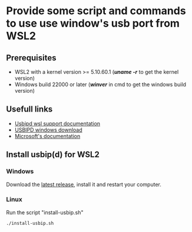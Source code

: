 # Provide some script and commands to use use window's usb port from WSL2

## Prerequisites

- WSL2 with a kernel version >= 5.10.60.1 (***uname -r*** to get the kernel version)
- Windows build 22000 or later (***winver*** in cmd to get the windows build version)

## Usefull links

- [Usbipd wsl support documentation](https://github.com/dorssel/usbipd-win/wiki/WSL-support)
- [USBIPD windows download](https://github.com/dorssel/usbipd-win/releases)
- [Microsoft's documentation](https://learn.microsoft.com/en-us/windows/wsl/connect-usb)

## Install usbip(d) for WSL2

### Windows
Download the [latest release](https://github.com/dorssel/usbipd-win/releases), install it and restart your computer.

### Linux
Run the script "install-usbip.sh"
```bash
./install-usbip.sh
```